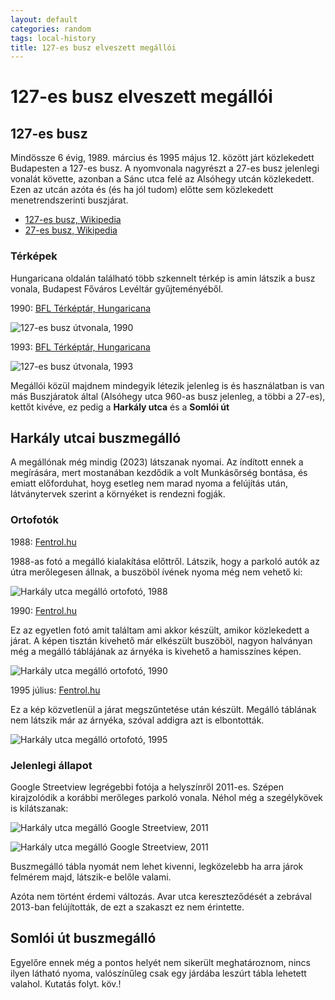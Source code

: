 ```yaml
---
layout: default
categories: random
tags: local-history
title: 127-es busz elveszett megállói
---
```


# 127-es busz elveszett megállói

## 127-es busz

Mindössze 6 évig, 1989. március és 1995 május 12. között járt közlekedett Budapesten a 127-es busz. A nyomvonala nagyrészt a 27-es busz jelenlegi vonalát követte, azonban a Sánc utca felé az Alsóhegy utcán közlekedett. Ezen az utcán azóta és (és ha jól tudom) előtte sem közlekedett menetrendszerinti buszjárat.

- [127-es busz, Wikipedia](https://hu.wikipedia.org/wiki/127-es_busz_(Budapest))
- [27-es busz, Wikipedia](https://hu.wikipedia.org/wiki/27-es_busz_(Budapest))

### Térképek

Hungaricana oldalán található több szkennelt térkép is amin látszik a busz vonala, Budapest Főváros Levéltár gyűjteményéből.

1990: [BFL Térképtár, Hungaricana](https://maps.hungaricana.hu/en/BFLTerkeptar/4996/view/?pg=0&bbox=1616%2C-3768%2C2666%2C-2731)

![127-es busz útvonala, 1990](/assets/images/127-1990-map.png)

1993: [BFL Térképtár, Hungaricana](https://maps.hungaricana.hu/en/BFLTerkeptar/5239/view/?bbox=500%2C-5864%2C3270%2C-3788)

![127-es busz útvonala, 1993](/assets/images/127-1993-map.png)

Megállói közül majdnem mindegyik létezik jelenleg is és használatban is van más Buszjáratok által (Alsóhegy utca 960-as busz jelenleg, a többi a 27-es), kettőt kivéve, ez pedig a **Harkály utca** és a **Somlói út**

## Harkály utcai buszmegálló

A megállónak még mindig (2023) látszanak nyomai. Az índított ennek a megírására, mert mostanában kezdődik a volt Munkásőrség bontása, és emiatt előforduhat, hoyg esetleg nem marad nyoma a felújítás után, látványtervek szerint a környéket is rendezni fogják.

### Ortofotók

1988: [Fentrol.hu](https://www.fentrol.hu/hu/legifoto/176725)

1988-as fotó a megálló kialakítása előttről. Látszik, hogy a parkoló autók az útra merőlegesen állnak, a buszöböl ívének nyoma még nem vehető ki:

![Harkály utca megálló ortofotó, 1988](/assets/images/127-1988-orto.png)

1990: [Fentrol.hu](https://www.fentrol.hu/hu/legifoto/127805)

Ez az egyetlen fotó amit találtam ami akkor készült, amikor közlekedett a járat. A képen tisztán kivehető már elkészült buszöböl, nagyon halványan még a megálló táblájának az árnyéka is kivehető a hamisszínes képen.

![Harkály utca megálló ortofotó, 1990](/assets/images/127-1990-orto.png)

1995 július: [Fentrol.hu](https://www.fentrol.hu/hu/legifoto/180181)

Ez a kép közvetlenül a járat megszűntetése után készült. Megálló táblának nem látszik már az árnyéka, szóval addigra azt is elbontották.

![Harkály utca megálló ortofotó, 1995](/assets/images/127-1995-orto.png)

### Jelenlegi állapot

Google Streetview legrégebbi fotója a helyszínről 2011-es. Szépen kirajzolódik a korábbi merőleges parkoló vonala. Néhol még a szegélykövek is kilátszanak:

![Harkály utca megálló Google Streetview, 2011](/assets/images/127-2011-gmaps1.png)

![Harkály utca megálló Google Streetview, 2011](/assets/images/127-2011-gmaps2.png)

Buszmegálló tábla nyomát nem lehet kivenni, legközelebb ha arra járok felmérem majd, látszik-e belőle valami.

Azóta nem történt érdemi változás. Avar utca kereszteződését a zebrával 2013-ban felújították, de ezt a szakaszt ez nem érintette.

## Somlói út buszmegálló

Egyelőre ennek még a pontos helyét nem sikerült meghatároznom, nincs ilyen látható nyoma, valószínűleg csak egy járdába leszúrt tábla lehetett valahol. Kutatás folyt. köv.!